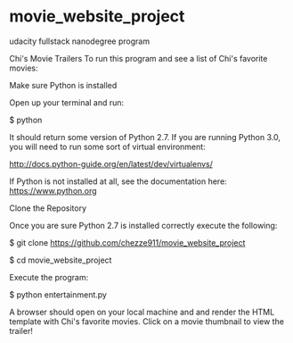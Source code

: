 # movie_website_project
udacity fullstack nanodegree program

Chi's Movie Trailers
To run this program and see a list of Chi's favorite movies:

Make sure Python is installed

Open up your terminal and run:

$ python


It should return some version of Python 2.7. 
If you are running Python 3.0, you will need to run some sort of virtual environment: 

http://docs.python-guide.org/en/latest/dev/virtualenvs/



If Python is not installed at all, see the documentation here: https://www.python.org


Clone the Repository

Once you are sure Python 2.7 is installed correctly execute the following:


$ git clone https://github.com/chezze911/movie_website_project

$ cd movie_website_project


Execute the program:

$ python entertainment.py

A browser should open on your local machine and and render the HTML template with Chi's favorite movies. 
Click on a movie thumbnail to view the trailer!
